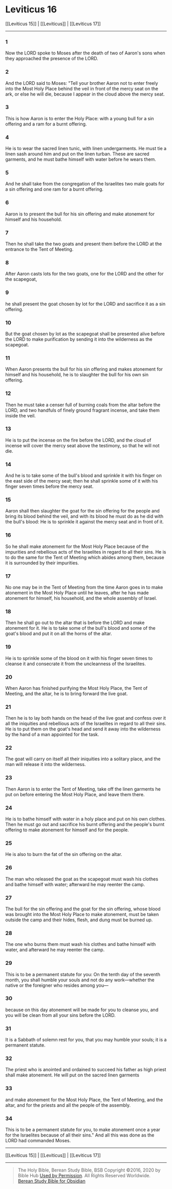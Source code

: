 # Leviticus 16

[[Leviticus 15]] | [[Leviticus]] | [[Leviticus 17]]

---

### 1
Now the LORD spoke to Moses after the death of two of Aaron's sons when they approached the presence of the LORD.

### 2
And the LORD said to Moses: "Tell your brother Aaron not to enter freely into the Most Holy Place behind the veil in front of the mercy seat on the ark, or else he will die, because I appear in the cloud above the mercy seat.

### 3
This is how Aaron is to enter the Holy Place: with a young bull for a sin offering and a ram for a burnt offering.

### 4
He is to wear the sacred linen tunic, with linen undergarments. He must tie a linen sash around him and put on the linen turban. These are sacred garments, and he must bathe himself with water before he wears them.

### 5
And he shall take from the congregation of the Israelites two male goats for a sin offering and one ram for a burnt offering.

### 6
Aaron is to present the bull for his sin offering and make atonement for himself and his household.

### 7
Then he shall take the two goats and present them before the LORD at the entrance to the Tent of Meeting.

### 8
After Aaron casts lots for the two goats, one for the LORD and the other for the scapegoat,

### 9
he shall present the goat chosen by lot for the LORD and sacrifice it as a sin offering.

### 10
But the goat chosen by lot as the scapegoat shall be presented alive before the LORD to make purification by sending it into the wilderness as the scapegoat.

### 11
When Aaron presents the bull for his sin offering and makes atonement for himself and his household, he is to slaughter the bull for his own sin offering.

### 12
Then he must take a censer full of burning coals from the altar before the LORD, and two handfuls of finely ground fragrant incense, and take them inside the veil.

### 13
He is to put the incense on the fire before the LORD, and the cloud of incense will cover the mercy seat above the testimony, so that he will not die.

### 14
And he is to take some of the bull's blood and sprinkle it with his finger on the east side of the mercy seat; then he shall sprinkle some of it with his finger seven times before the mercy seat.

### 15
Aaron shall then slaughter the goat for the sin offering for the people and bring its blood behind the veil, and with its blood he must do as he did with the bull's blood: He is to sprinkle it against the mercy seat and in front of it.

### 16
So he shall make atonement for the Most Holy Place because of the impurities and rebellious acts of the Israelites in regard to all their sins. He is to do the same for the Tent of Meeting which abides among them, because it is surrounded by their impurities.

### 17
No one may be in the Tent of Meeting from the time Aaron goes in to make atonement in the Most Holy Place until he leaves, after he has made atonement for himself, his household, and the whole assembly of Israel.

### 18
Then he shall go out to the altar that is before the LORD and make atonement for it. He is to take some of the bull's blood and some of the goat's blood and put it on all the horns of the altar.

### 19
He is to sprinkle some of the blood on it with his finger seven times to cleanse it and consecrate it from the uncleanness of the Israelites.

### 20
When Aaron has finished purifying the Most Holy Place, the Tent of Meeting, and the altar, he is to bring forward the live goat.

### 21
Then he is to lay both hands on the head of the live goat and confess over it all the iniquities and rebellious acts of the Israelites in regard to all their sins. He is to put them on the goat's head and send it away into the wilderness by the hand of a man appointed for the task.

### 22
The goat will carry on itself all their iniquities into a solitary place, and the man will release it into the wilderness.

### 23
Then Aaron is to enter the Tent of Meeting, take off the linen garments he put on before entering the Most Holy Place, and leave them there.

### 24
He is to bathe himself with water in a holy place and put on his own clothes. Then he must go out and sacrifice his burnt offering and the people's burnt offering to make atonement for himself and for the people.

### 25
He is also to burn the fat of the sin offering on the altar.

### 26
The man who released the goat as the scapegoat must wash his clothes and bathe himself with water; afterward he may reenter the camp.

### 27
The bull for the sin offering and the goat for the sin offering, whose blood was brought into the Most Holy Place to make atonement, must be taken outside the camp and their hides, flesh, and dung must be burned up.

### 28
The one who burns them must wash his clothes and bathe himself with water, and afterward he may reenter the camp.

### 29
This is to be a permanent statute for you: On the tenth day of the seventh month, you shall humble your souls and not do any work—whether the native or the foreigner who resides among you—

### 30
because on this day atonement will be made for you to cleanse you, and you will be clean from all your sins before the LORD.

### 31
It is a Sabbath of solemn rest for you, that you may humble your souls; it is a permanent statute.

### 32
The priest who is anointed and ordained to succeed his father as high priest shall make atonement. He will put on the sacred linen garments

### 33
and make atonement for the Most Holy Place, the Tent of Meeting, and the altar, and for the priests and all the people of the assembly.

### 34
This is to be a permanent statute for you, to make atonement once a year for the Israelites because of all their sins." And all this was done as the LORD had commanded Moses.

---

[[Leviticus 15]] | [[Leviticus]] | [[Leviticus 17]]

---

> The Holy Bible, Berean Study Bible, BSB
> Copyright &copy;2016, 2020 by Bible Hub
> [Used by Permission](https://berean.bible/terms.htm). All Rights Reserved Worldwide.
> [Berean Study Bible for Obsidian](https://github.com/gapmiss/berean-study-bible-for-obsidian)

